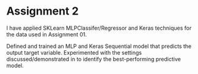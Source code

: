 # Assignment 2
I have applied SKLearn MLPClassifer/Regressor and Keras techniques for the data used in Assignment 01.

Defined and trained an MLP and Keras Sequential model that predicts the output target variable. Experimented with the settings discussed/demonstrated in to identify the best-performing predictive model.


